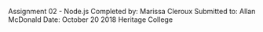 Assignment 02 - Node.js
Completed by: Marissa Cleroux
Submitted to: Allan McDonald
Date: October 20 2018
Heritage College